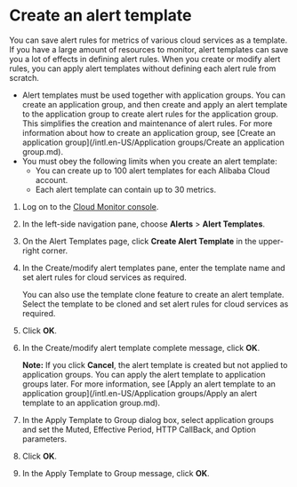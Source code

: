 # Create an alert template

You can save alert rules for metrics of various cloud services as a template. If you have a large amount of resources to monitor, alert templates can save you a lot of effects in defining alert rules. When you create or modify alert rules, you can apply alert templates without defining each alert rule from scratch.

-   Alert templates must be used together with application groups. You can create an application group, and then create and apply an alert template to the application group to create alert rules for the application group. This simplifies the creation and maintenance of alert rules. For more information about how to create an application group, see [Create an application group](/intl.en-US/Application groups/Create an application group.md).
-   You must obey the following limits when you create an alert template:
    -   You can create up to 100 alert templates for each Alibaba Cloud account.
    -   Each alert template can contain up to 30 metrics.

1.  Log on to the [Cloud Monitor console](https://cms-intl.console.aliyun.com).

2.  In the left-side navigation pane, choose **Alerts** \> **Alert Templates**.

3.  On the Alert Templates page, click **Create Alert Template** in the upper-right corner.

4.  In the Create/modify alert templates pane, enter the template name and set alert rules for cloud services as required.

    You can also use the template clone feature to create an alert template. Select the template to be cloned and set alert rules for cloud services as required.

5.  Click **OK**.

6.  In the Create/modify alert template complete message, click **OK**.

    **Note:** If you click **Cancel**, the alert template is created but not applied to application groups. You can apply the alert template to application groups later. For more information, see [Apply an alert template to an application group](/intl.en-US/Application groups/Apply an alert template to an application group.md).

7.  In the Apply Template to Group dialog box, select application groups and set the Muted, Effective Period, HTTP CallBack, and Option parameters.

8.  Click **OK**.

9.  In the Apply Template to Group message, click **OK**.


